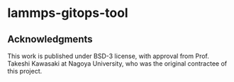 # lammps-gitops-tool

## Acknowledgments

This work is published under BSD-3 license, with approval from Prof. Takeshi Kawasaki at Nagoya University, who was the original contractee of this project.
